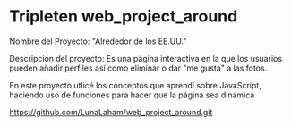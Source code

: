 # Tripleten web_project_around
Nombre del Proyecto: "Alrededor de los EE.UU."
 
 Descripción del proyecto: Es una página interactiva en la que los usuarios pueden añadir perfiles así como eliminar o dar "me gusta" a las fotos.

 En este proyecto utlicé los conceptos que aprendí sobre JavaScript, haciendo uso de funciones para hacer que la página sea dinámica
 
 
https://github.com/LunaLaham/web_project_around.git